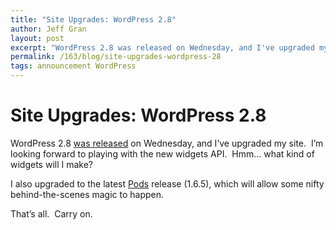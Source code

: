 ```yaml
---
title: "Site Upgrades: WordPress 2.8"
author: Jeff Gran
layout: post
excerpt: "WordPress 2.8 was released on Wednesday, and I've upgraded my site."
permalink: /163/blog/site-upgrades-wordpress-28
tags: announcement WordPress
---
```

# Site Upgrades: WordPress 2.8

WordPress 2.8 [was released][1] on Wednesday, and I’ve upgraded my site.  I’m looking forward to playing with the new widgets API.  Hmm… what kind of widgets will I make?

 [1]: http://wordpress.org/development/2009/06/wordpress-28/ "WordPress 2.8 Jazzes Themes and Widgets"

I also upgraded to the latest [Pods][2] release (1.6.5), which will allow some nifty behind-the-scenes magic to happen.

 [2]: http://pods.uproot.us/ "Pods: WordPress CMS Plugin"

That’s all.  Carry on.
